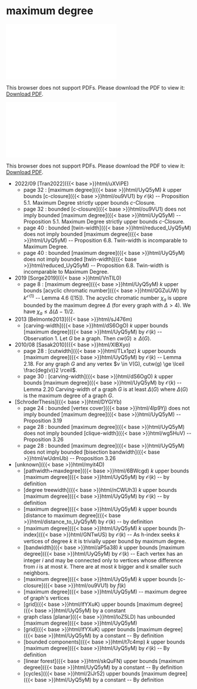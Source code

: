 # maximum degree




<object data="../local_UyQ5yM.pdf" type="application/pdf" width="100%" height="480px"><embed src="../local_UyQ5yM.pdf"><p>This browser does not support PDFs. Please download the PDF to view it: <a href="../local_UyQ5yM.pdf">Download PDF</a>.</p></embed></object>


<object data="../inclusions_UyQ5yM.pdf" type="application/pdf" width="100%" height="480px"><embed src="../inclusions_UyQ5yM.pdf"><p>This browser does not support PDFs. Please download the PDF to view it: <a href="../inclusions_UyQ5yM.pdf">Download PDF</a>.</p></embed></object>

* 2022/09 [Tran2022]({{< base >}}html/uXViPE)
    * page 32 : [maximum degree]({{< base >}}html/UyQ5yM) $k$ upper bounds [c-closure]({{< base >}}html/ou9VU1) by $\mathcal O(k)$ -- Proposition 5.1. Maximum Degree strictly upper bounds $c$-Closure.
    * page 32 : bounded [c-closure]({{< base >}}html/ou9VU1) does not imply bounded [maximum degree]({{< base >}}html/UyQ5yM) -- Proposition 5.1. Maximum Degree strictly upper bounds $c$-Closure.
    * page 40 : bounded [twin-width]({{< base >}}html/reduced_UyQ5yM) does not imply bounded [maximum degree]({{< base >}}html/UyQ5yM) -- Proposition 6.8. Twin-width is incomparable to Maximum Degree.
    * page 40 : bounded [maximum degree]({{< base >}}html/UyQ5yM) does not imply bounded [twin-width]({{< base >}}html/reduced_UyQ5yM) -- Proposition 6.8. Twin-width is incomparable to Maximum Degree.
* 2019 [Sorge2019]({{< base >}}html/VnTIL0)
    * page 8 : [maximum degree]({{< base >}}html/UyQ5yM) $k$ upper bounds [acyclic chromatic number]({{< base >}}html/QGZuUW) by $k^{\mathcal O(1)}$ -- Lemma 4.6 ([15]). The acyclic chromatic number $\chi_a$ is uppre bounded by the maximum degree $\Delta$ (for every graph with $\Delta > 4$). We have $\chi_a \le \Delta(\Delta-1)/2$.
* 2013 [Belmonte2013]({{< base >}}html/sJ476m)
    * [carving-width]({{< base >}}html/dS6OgO) $k$ upper bounds [maximum degree]({{< base >}}html/UyQ5yM) by $\mathcal O(k)$ -- Observation 1. Let $G$ be a graph. Then $cw(G) \ge \Delta(G)$.
* 2010/08 [Sasak2010]({{< base >}}html/XlBXyo)
    * page 28 : [cutwidth]({{< base >}}html/TLx1pz) $k$ upper bounds [maximum degree]({{< base >}}html/UyQ5yM) by $\mathcal O(k)$ -- Lemma 2.18. For any graph $G$ and any vertex $v \in V(G), cutw(g) \ge \lceil \frac{deg(v)}2 \rceil$.
    * page 30 : [carving-width]({{< base >}}html/dS6OgO) $k$ upper bounds [maximum degree]({{< base >}}html/UyQ5yM) by $\mathcal O(k)$ -- Lemma 2.20 Carving-width of a graph $G$ is at least $\Delta(G)$ where $\Delta(G)$ is the maximum degree of a graph $G$.
*  [SchroderThesis]({{< base >}}html/DYGiYb)
    * page 24 : bounded [vertex cover]({{< base >}}html/4lp9Yj) does not imply bounded [maximum degree]({{< base >}}html/UyQ5yM) -- Proposition 3.19
    * page 28 : bounded [maximum degree]({{< base >}}html/UyQ5yM) does not imply bounded [clique-width]({{< base >}}html/wg5HuV) -- Proposition 3.26
    * page 28 : bounded [maximum degree]({{< base >}}html/UyQ5yM) does not imply bounded [bisection bandwidth]({{< base >}}html/wUdmUb) -- Proposition 3.26
*  [unknown]({{< base >}}html/myit4D)
    * [pathwidth+maxdegree]({{< base >}}html/6BWcgd) $k$ upper bounds [maximum degree]({{< base >}}html/UyQ5yM) by $\mathcal O(k)$ -- by definition
    * [degree treewidth]({{< base >}}html/nCWUh3) $k$ upper bounds [maximum degree]({{< base >}}html/UyQ5yM) by $\mathcal O(k)$ -- by definition
    * [maximum degree]({{< base >}}html/UyQ5yM) $k$ upper bounds [distance to maximum degree]({{< base >}}html/distance_to_UyQ5yM) by $\mathcal O(k)$ -- by definition
    * [maximum degree]({{< base >}}html/UyQ5yM) $k$ upper bounds [h-index]({{< base >}}html/GNTwUS) by $\mathcal O(k)$ -- As h-index seeks $k$ vertices of degree $k$ it is trivially upper bound by maximum degree.
    * [bandwidth]({{< base >}}html/aP5a38) $k$ upper bounds [maximum degree]({{< base >}}html/UyQ5yM) by $\mathcal O(k)$ -- Each vertex has an integer $i$ and may be connected only to vertices whose difference from $i$ is at most $k$. There are at most $k$ bigger and $k$ smaller such neighbors.
    * [maximum degree]({{< base >}}html/UyQ5yM) $k$ upper bounds [c-closure]({{< base >}}html/ou9VU1) by $f(k)$
    * [maximum degree]({{< base >}}html/UyQ5yM) -- maximum degree of graph's vertices
    * [grid]({{< base >}}html/lfYXuK) upper bounds [maximum degree]({{< base >}}html/UyQ5yM) by a constant
    * graph class [planar]({{< base >}}html/loZ5LD) has unbounded [maximum degree]({{< base >}}html/UyQ5yM)
    * [grid]({{< base >}}html/lfYXuK) upper bounds [maximum degree]({{< base >}}html/UyQ5yM) by a constant -- By definition
    * [bounded components]({{< base >}}html/t7c4mp) $k$ upper bounds [maximum degree]({{< base >}}html/UyQ5yM) by $\mathcal O(k)$ -- By definition
    * [linear forest]({{< base >}}html/skQuFN) upper bounds [maximum degree]({{< base >}}html/UyQ5yM) by a constant -- By definition
    * [cycles]({{< base >}}html/2iJr52) upper bounds [maximum degree]({{< base >}}html/UyQ5yM) by a constant -- By definition